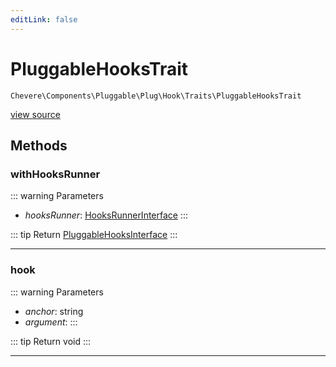 ```yaml
---
editLink: false
---
```


# PluggableHooksTrait

`Chevere\Components\Pluggable\Plug\Hook\Traits\PluggableHooksTrait`

[view source](https://github.com/chevere/chevere/blob/main/src/Chevere/Components/Pluggable/Plug/Hook/Traits/PluggableHooksTrait.php)

## Methods

### withHooksRunner

::: warning Parameters
- *hooksRunner*: [HooksRunnerInterface](../../../../../Interfaces/Pluggable/Plug/Hook/HooksRunnerInterface.md)
:::

::: tip Return
[PluggableHooksInterface](../../../../../Interfaces/Pluggable/Plug/Hook/PluggableHooksInterface.md)
:::

---

### hook

::: warning Parameters
- *anchor*: string
- *argument*: 
:::

::: tip Return
void
:::

---
